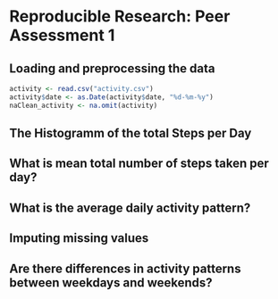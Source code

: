 # Reproducible Research: Peer Assessment 1


## Loading and preprocessing the data

```r
activity <- read.csv("activity.csv")
activity$date <- as.Date(activity$date, "%d-%m-%y")
naClean_activity <- na.omit(activity)
```
## The Histogramm of the total Steps per Day



## What is mean total number of steps taken per day?




## What is the average daily activity pattern?



## Imputing missing values



## Are there differences in activity patterns between weekdays and weekends?

